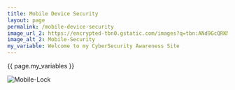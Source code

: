 ```yaml
---
title: Mobile Device Security
layout: page
permalink: /mobile-device-security
image_url_2: https://encrypted-tbn0.gstatic.com/images?q=tbn:ANd9GcQRKMD41u1tmNkJFzIw8mdboiK4GXI57EwG-A&s
image_alt_2: Mobile-Security
my_variable: Welcome to my CyberSecurity Awareness Site
---
```


{{ page.my_variables }}

<img src="{{ page.image_url_2 }}" alt="Mobile-Lock">